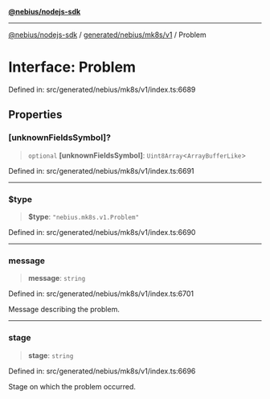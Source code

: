 [**@nebius/nodejs-sdk**](../../../../../README.md)

---

[@nebius/nodejs-sdk](../../../../../README.md) / [generated/nebius/mk8s/v1](../README.md) / Problem

# Interface: Problem

Defined in: src/generated/nebius/mk8s/v1/index.ts:6689

## Properties

### \[unknownFieldsSymbol\]?

> `optional` **\[unknownFieldsSymbol\]**: `Uint8Array`\<`ArrayBufferLike`\>

Defined in: src/generated/nebius/mk8s/v1/index.ts:6691

---

### $type

> **$type**: `"nebius.mk8s.v1.Problem"`

Defined in: src/generated/nebius/mk8s/v1/index.ts:6690

---

### message

> **message**: `string`

Defined in: src/generated/nebius/mk8s/v1/index.ts:6701

Message describing the problem.

---

### stage

> **stage**: `string`

Defined in: src/generated/nebius/mk8s/v1/index.ts:6696

Stage on which the problem occurred.
